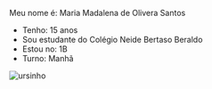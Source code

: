 Meu nome é: Maria Madalena de Olivera Santos

- Tenho: 15 anos
- Sou estudante do Colégio Neide Bertaso Beraldo
- Estou no: 1B
- Turno: Manhã

![ursinho](https://tenor.com/view/swing-grey-cat-white-cat-cute-cat-aww-cat-gif-21443649)
